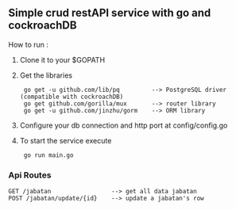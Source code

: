 ## Simple crud restAPI service with go and cockroachDB
How to run :

1. Clone it to your $GOPATH
2. Get the libraries
        
        go get -u github.com/lib/pq         --> PostgreSQL driver (compatible with cockroachDB)
        go get github.com/gorilla/mux       --> router library
        go get -u github.com/jinzhu/gorm    --> ORM library

3. Configure your db connection and http port at config/config.go
4. To start the service execute

        go run main.go


### Api Routes

    GET /jabatan                 --> get all data jabatan
    POST /jabatan/update/{id}    --> update a jabatan's row
